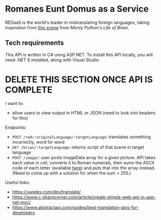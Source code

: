 # Romanes Eunt Domus as a Service

REDaaS is the world's leader in mistranslating foreign languages, taking inspiration from [this scene](https://www.youtube.com/watch?v=IIAdHEwiAy8) from _Monty Python's Life of Brian_.

## Tech requirements

This API is written in C# using ASP.NET. To install this API locally, you will need .NET 6 installed, along with Visual Studio.

<!-- mention API key and other details related to Yandex API -->

# DELETE THIS SECTION ONCE API IS COMPLETE

I want to:

- allow users to view output in HTML _or_ JSON (need to look into headers for this)

Endpoints:

- `POST /red/:originalLanguage/:targetLanguage`: translates something incorrectly, word for word
- `GET /brian/:targetLanguage`: returns script of that scene in target language
- `POST /image/`: user posts imageData array for a given picture. API takes each value in cell, converts it to Roman numerals, then sums the ASCII code of each letter (available [here](http://sticksandstones.kstrom.com/appen.html)) and puts that into the array instead. (Need to come up with a solution for when the sum > 255.)

Useful links:

- <https://yandex.com/dev/translate/>
- <https://www.c-sharpcorner.com/article/create-simple-web-api-in-asp-net-mvc/>
- <https://www.abstractapi.com/guides/best-translation-apis-for-developers>
